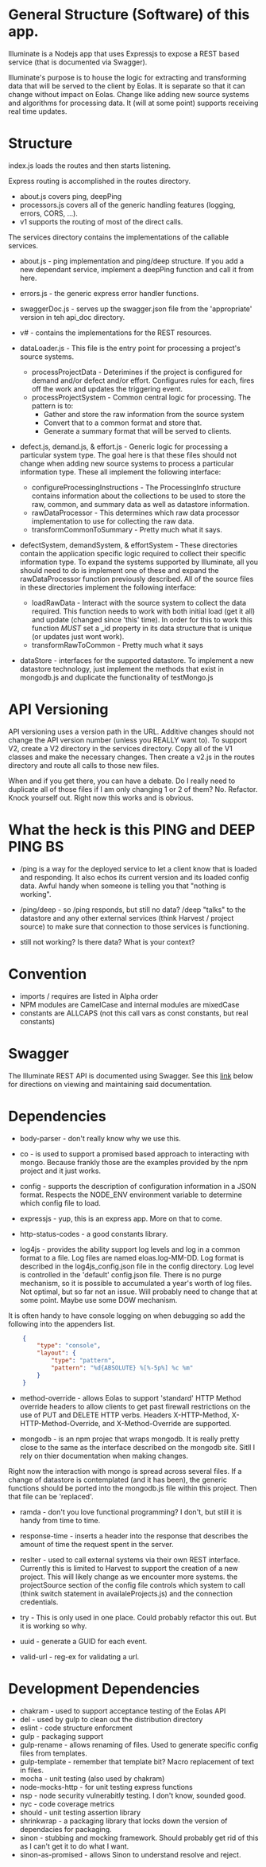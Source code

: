 # General Structure (Software) of this app.

Illuminate is a Nodejs app that uses Expressjs to expose a REST based service (that is documented via Swagger).

Illuminate's purpose is to house the logic for extracting and transforming data that will be served to the client by Eolas.  It is separate so that it can change without impact on Eolas.  Change like adding new source systems and algorithms for processing data.  It (will at some point) supports receiving real time updates.


# Structure

index.js loads the routes and then starts listening.

Express routing is accomplished in the routes directory.

- about.js covers ping, deepPing
- processors.js covers all of the generic handling features (logging, errors, CORS, ...).
- v1 supports the routing of most of the direct calls.

The services directory contains the implementations of the callable services.

- about.js - ping implementation and ping/deep structure.  If you add a new dependant service, implement a deepPing function and call it from here.
- errors.js - the generic express error handler functions.
- swaggerDoc.js - serves up the swagger.json file from the 'appropriate' version in teh api_doc directory.
- v# - contains the implementations for the REST resources.

- dataLoader.js - This file is the entry point for processing a project's source systems.
  - processProjectData - Deterimines if the project is configured for demand and/or defect and/or effort.  Configures rules for each, fires off the work and updates the triggering event.
  - processProjectSystem - Common central logic for processing.  The pattern is to:
    - Gather and store the raw information from the source system
    - Convert that to a common format and store that.
    - Generate a summary format that will be served to clients.


- defect.js, demand.js, & effort.js - Generic logic for processing a particular system type.  The goal here is that these files should not change when adding new source systems to process a particular information type.  These all implement the following interface:
  - configureProcessingInstructions - The ProcessingInfo structure contains information about the collections to be used to store the raw, common, and summary data as well as datastore information.
  - rawDataProcessor - This determines which raw data processor implementation to use for collecting the raw data.
  - transformCommonToSummary - Pretty much what it says.


- defectSystem, demandSystem, & effortSystem - These directories contain the application specific logic required to collect their specific information type.  To expand the systems supported by Illuminate, all you should need to do is implement one of these and expand the rawDataProcessor function previously described.  All of the source files in these directories implement the following interface:
    - loadRawData - Interact with the source system to collect the data required.  This function needs to work with both initial load (get it all) and update (changed since 'this' time).  In order for this to work this function _*MUST*_ set a \_id property in its data structure that is unique (or updates just wont work).
    - transformRawToCommon - Pretty much what it says


- dataStore - interfaces for the supported datastore.  To implement a new datastore technology, just implement the methods that exist in mongodb.js and duplicate the functionality of testMongo.js

# API Versioning

API versioning uses a version path in the URL.  Additive changes should not change the API version number (unless you REALLY want to).  To support V2, create a V2 directory in the services directory.  Copy all of the V1 classes and make the necessary changes.  Then create a v2.js in the routes directory and route all calls to those new files.

When and if you get there, you can have a debate.  Do I really need to duplicate all of those files if I am only changing 1 or 2 of them?  No.  Refactor.  Knock yourself out.  Right now this works and is obvious.


# What the heck is this PING and DEEP PING BS

- /ping is a way for the deployed service to let a client know that is loaded and responding.  It also echos its current version and its loaded config data.  Awful handy when someone is telling you that "nothing is working".

- /ping/deep - so /ping responds, but still no data?  /deep "talks" to the datastore and any other external services (think Harvest / project source) to make sure that connection to those services is functioning.

- still not working?  Is there data?  What is your context?


# Convention

- imports / requires are listed in Alpha order
- NPM modules are CamelCase and internal modules are mixedCase
- constants are ALLCAPS (not this call vars as const constants, but real constants)

# Swagger

The Illuminate REST API is documented using Swagger.  See this [link](swagger.md "Swagger documentation generation") below for directions on viewing and maintaining said documentation.


# Dependencies

- body-parser - don't really know why we use this.

- co - is used to support a promised based approach to interacting with mongo.  Because frankly those are the examples provided by the npm project and it just works.

- config - supports the description of configuration information in a JSON format.  Respects the NODE_ENV environment variable to determine which config file to load.

- expressjs - yup, this is an express app.  More on that to come.

- http-status-codes - a good constants library.

- log4js - provides the ability support log levels and log in a common format to a file.  Log files are named eloas.log-MM-DD.  Log format is described in the log4js_config.json file in the config directory.  Log level is controlled in the 'default' config.json file.  There is no purge mechanism, so it is possible to accumulated a year's worth of log files.  Not optimal, but so far not an issue.  Will probably need to change that at some point.  Maybe use some DOW mechanism.

It is often handy to have console logging on when debugging so add the following into the appenders list.
```json
	{
		"type": "console",
		"layout": {
			"type": "pattern",
			"pattern": "%d{ABSOLUTE} %[%-5p%] %c %m"
		}
	}
```
- method-override - allows Eolas to support 'standard' HTTP Method override headers to allow clients to get past firewall restrictions on the use of PUT and DELETE HTTP verbs.  Headers X-HTTP-Method, X-HTTP-Method-Override, and X-Method-Override are supported.

- mongodb - is an npm projec that wraps mongodb.  It is really pretty close to the same as the interface described on the mongodb site.  Sitll I rely on thier documentation when making changes.

Right now the interaction with mongo is spread across several files.  If a change of datastore is contemplated (and it has been), the generic functions should be ported into the mongodb.js file within this project.  Then that file can be 'replaced'.

- ramda - don't you love functional programming?  I don't, but still it is handy from time to time.

- response-time - inserts a header into the response that describes the amount of time the request spent in the server.

- reslter - used to call external systems via their own REST interface.  Currently this is limited to Harvest to support the creation of a new project.  This will likely change as we encounter more systems.  the projectSource section of the config file controls which system to call (think switch statement in availaleProjects.js) and the connection credentials.

- try - This is only used in one place.  Could probably refactor this out.  But it is working so why.

- uuid - generate a GUID for each event.

- valid-url - reg-ex for validating a url.

# Development Dependencies

- chakram - used to support acceptance testing of the Eolas API
- del - used by gulp to clean out the distribution directory
- eslint - code structure enforcment
- gulp - packaging support
- gulp-rename - allows renaming of files.  Used to generate specific config files from templates.
- gulp-template - remember that template bit?  Macro replacement of text in files.
- mocha - unit testing (also used by chakram)
- node-mocks-http - for unit testing express functions
- nsp - node security vulnerabitly testing.  I don't know, sounded good.
- nyc - code coverage metrics
- should - unit testing assertion library
- shrinkwrap - a packaging library that locks down the version of dependacies for packaging.
- sinon - stubbing and mocking framework.  Should probably get rid of this as I can't get it to do what I want.
- sinon-as-promised - allows Sinon to understand resolve and reject.
